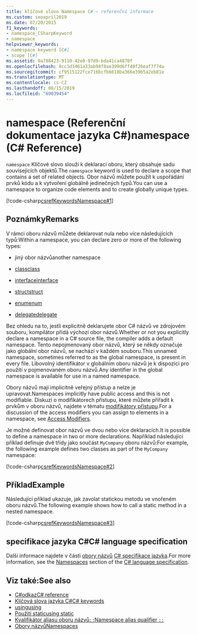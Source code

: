 ```yaml
---
title: klíčové slovo Namespace C# – referenční informace
ms.custom: seoapril2019
ms.date: 07/20/2015
f1_keywords:
- namespace_CSharpKeyword
- namespace
helpviewer_keywords:
- namespace keyword [C#]
- scope [C#]
ms.assetid: 0a788423-9110-42e0-97d9-bda41ca4870f
ms.openlocfilehash: 8cc1d1461a33ab94f8ae399d6ff40f26eaf7f74a
ms.sourcegitcommit: cf9515122fce716bcfb6618ba366e39b5a2eb81e
ms.translationtype: MT
ms.contentlocale: cs-CZ
ms.lasthandoff: 08/15/2019
ms.locfileid: "69039454"
---
```

# <a name="namespace-c-reference"></a><span data-ttu-id="dc844-102">namespace (Referenční dokumentace jazyka C#)</span><span class="sxs-lookup"><span data-stu-id="dc844-102">namespace (C# Reference)</span></span>

<span data-ttu-id="dc844-103">`namespace` Klíčové slovo slouží k deklaraci oboru, který obsahuje sadu souvisejících objektů.</span><span class="sxs-lookup"><span data-stu-id="dc844-103">The `namespace` keyword is used to declare a scope that contains a set of related objects.</span></span> <span data-ttu-id="dc844-104">Obor názvů můžete použít k uspořádání prvků kódu a k vytvoření globálně jedinečných typů.</span><span class="sxs-lookup"><span data-stu-id="dc844-104">You can use a namespace to organize code elements and to create globally unique types.</span></span>

[!code-csharp[csrefKeywordsNamespace#1](~/samples/snippets/csharp/VS_Snippets_VBCSharp/csrefKeywordsNamespace/CS/csrefKeywordsNamespace.cs#1)]

## <a name="remarks"></a><span data-ttu-id="dc844-105">Poznámky</span><span class="sxs-lookup"><span data-stu-id="dc844-105">Remarks</span></span>

<span data-ttu-id="dc844-106">V rámci oboru názvů můžete deklarovat nula nebo více následujících typů:</span><span class="sxs-lookup"><span data-stu-id="dc844-106">Within a namespace, you can declare zero or more of the following types:</span></span>

- <span data-ttu-id="dc844-107">jiný obor názvů</span><span class="sxs-lookup"><span data-stu-id="dc844-107">another namespace</span></span>

- [<span data-ttu-id="dc844-108">class</span><span class="sxs-lookup"><span data-stu-id="dc844-108">class</span></span>](class.md)

- [<span data-ttu-id="dc844-109">interface</span><span class="sxs-lookup"><span data-stu-id="dc844-109">interface</span></span>](interface.md)

- [<span data-ttu-id="dc844-110">struct</span><span class="sxs-lookup"><span data-stu-id="dc844-110">struct</span></span>](struct.md)

- [<span data-ttu-id="dc844-111">enum</span><span class="sxs-lookup"><span data-stu-id="dc844-111">enum</span></span>](enum.md)

- [<span data-ttu-id="dc844-112">delegate</span><span class="sxs-lookup"><span data-stu-id="dc844-112">delegate</span></span>](delegate.md)

<span data-ttu-id="dc844-113">Bez ohledu na to, jestli explicitně deklarujete obor C# názvů ve zdrojovém souboru, kompilátor přidá výchozí obor názvů.</span><span class="sxs-lookup"><span data-stu-id="dc844-113">Whether or not you explicitly declare a namespace in a C# source file, the compiler adds a default namespace.</span></span> <span data-ttu-id="dc844-114">Tento nepojmenovaný obor názvů, který se někdy označuje jako globální obor názvů, se nachází v každém souboru.</span><span class="sxs-lookup"><span data-stu-id="dc844-114">This unnamed namespace, sometimes referred to as the global namespace, is present in every file.</span></span> <span data-ttu-id="dc844-115">Libovolný identifikátor v globálním oboru názvů je k dispozici pro použití v pojmenovaném oboru názvů.</span><span class="sxs-lookup"><span data-stu-id="dc844-115">Any identifier in the global namespace is available for use in a named namespace.</span></span>

<span data-ttu-id="dc844-116">Obory názvů mají implicitně veřejný přístup a nelze je upravovat.</span><span class="sxs-lookup"><span data-stu-id="dc844-116">Namespaces implicitly have public access and this is not modifiable.</span></span> <span data-ttu-id="dc844-117">Diskuzi o modifikátorech přístupu, které můžete přiřadit k prvkům v oboru názvů, najdete v tématu [modifikátory přístupu](access-modifiers.md).</span><span class="sxs-lookup"><span data-stu-id="dc844-117">For a discussion of the access modifiers you can assign to elements in a namespace, see [Access Modifiers](access-modifiers.md).</span></span>

<span data-ttu-id="dc844-118">Je možné definovat obor názvů ve dvou nebo více deklaracích.</span><span class="sxs-lookup"><span data-stu-id="dc844-118">It is possible to define a namespace in two or more declarations.</span></span> <span data-ttu-id="dc844-119">Například následující příklad definuje dvě třídy jako součást `MyCompany` oboru názvů:</span><span class="sxs-lookup"><span data-stu-id="dc844-119">For example, the following example defines two classes as part of the `MyCompany` namespace:</span></span>

[!code-csharp[csrefKeywordsNamespace#2](~/samples/snippets/csharp/VS_Snippets_VBCSharp/csrefKeywordsNamespace/CS/csrefKeywordsNamespace.cs#2)]

## <a name="example"></a><span data-ttu-id="dc844-120">Příklad</span><span class="sxs-lookup"><span data-stu-id="dc844-120">Example</span></span>

<span data-ttu-id="dc844-121">Následující příklad ukazuje, jak zavolat statickou metodu ve vnořeném oboru názvů.</span><span class="sxs-lookup"><span data-stu-id="dc844-121">The following example shows how to call a static method in a nested namespace.</span></span>

[!code-csharp[csrefKeywordsNamespace#3](~/samples/snippets/csharp/VS_Snippets_VBCSharp/csrefKeywordsNamespace/CS/csrefKeywordsNamespace.cs#3)]

## <a name="c-language-specification"></a><span data-ttu-id="dc844-122">specifikace jazyka C#</span><span class="sxs-lookup"><span data-stu-id="dc844-122">C# language specification</span></span>

<span data-ttu-id="dc844-123">Další informace najdete v části [obory názvů](~/_csharplang/spec/namespaces.md) [ C# specifikace jazyka](~/_csharplang/spec/introduction.md).</span><span class="sxs-lookup"><span data-stu-id="dc844-123">For more information, see the [Namespaces](~/_csharplang/spec/namespaces.md) section of the [C# language specification](~/_csharplang/spec/introduction.md).</span></span>

## <a name="see-also"></a><span data-ttu-id="dc844-124">Viz také:</span><span class="sxs-lookup"><span data-stu-id="dc844-124">See also</span></span>

- [<span data-ttu-id="dc844-125">C#odkaz</span><span class="sxs-lookup"><span data-stu-id="dc844-125">C# reference</span></span>](../index.md)
- [<span data-ttu-id="dc844-126">Klíčová slova jazyka C#</span><span class="sxs-lookup"><span data-stu-id="dc844-126">C# keywords</span></span>](index.md)
- [<span data-ttu-id="dc844-127">using</span><span class="sxs-lookup"><span data-stu-id="dc844-127">using</span></span>](using-directive.md)
- [<span data-ttu-id="dc844-128">Použití static</span><span class="sxs-lookup"><span data-stu-id="dc844-128">using static</span></span>](using-static.md)
- [<span data-ttu-id="dc844-129">Kvalifikátor aliasu oboru názvů`::`</span><span class="sxs-lookup"><span data-stu-id="dc844-129">Namespace alias qualifier `::`</span></span>](../operators/namespace-alias-qualifier.md)
- [<span data-ttu-id="dc844-130">Obory názvů</span><span class="sxs-lookup"><span data-stu-id="dc844-130">Namespaces</span></span>](../../programming-guide/namespaces/index.md)
